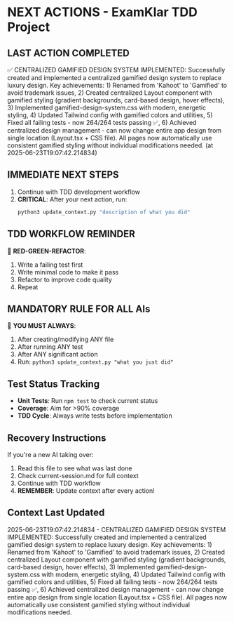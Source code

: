 # NEXT ACTIONS - ExamKlar TDD Project

## LAST ACTION COMPLETED
✅ CENTRALIZED GAMIFIED DESIGN SYSTEM IMPLEMENTED: Successfully created and implemented a centralized gamified design system to replace luxury design. Key achievements: 1) Renamed from 'Kahoot' to 'Gamified' to avoid trademark issues, 2) Created centralized Layout component with gamified styling (gradient backgrounds, card-based design, hover effects), 3) Implemented gamified-design-system.css with modern, energetic styling, 4) Updated Tailwind config with gamified colors and utilities, 5) Fixed all failing tests - now 264/264 tests passing ✅, 6) Achieved centralized design management - can now change entire app design from single location (Layout.tsx + CSS file). All pages now automatically use consistent gamified styling without individual modifications needed. (at 2025-06-23T19:07:42.214834)

## IMMEDIATE NEXT STEPS
1. Continue with TDD development workflow
2. **CRITICAL**: After your next action, run:
   ```bash
   python3 update_context.py "description of what you did"
   ```

## TDD WORKFLOW REMINDER
🧪 **RED-GREEN-REFACTOR**:
1. Write a failing test first
2. Write minimal code to make it pass
3. Refactor to improve code quality
4. Repeat

## MANDATORY RULE FOR ALL AIs
🚨 **YOU MUST ALWAYS**:
1. After creating/modifying ANY file
2. After running ANY test
3. After ANY significant action
4. Run: `python3 update_context.py "what you just did"`

## Test Status Tracking
- **Unit Tests**: Run `npm test` to check current status
- **Coverage**: Aim for >90% coverage
- **TDD Cycle**: Always write tests before implementation

## Recovery Instructions
If you're a new AI taking over:
1. Read this file to see what was last done
2. Check current-session.md for full context
3. Continue with TDD workflow
4. **REMEMBER**: Update context after every action!

## Context Last Updated
2025-06-23T19:07:42.214834 - CENTRALIZED GAMIFIED DESIGN SYSTEM IMPLEMENTED: Successfully created and implemented a centralized gamified design system to replace luxury design. Key achievements: 1) Renamed from 'Kahoot' to 'Gamified' to avoid trademark issues, 2) Created centralized Layout component with gamified styling (gradient backgrounds, card-based design, hover effects), 3) Implemented gamified-design-system.css with modern, energetic styling, 4) Updated Tailwind config with gamified colors and utilities, 5) Fixed all failing tests - now 264/264 tests passing ✅, 6) Achieved centralized design management - can now change entire app design from single location (Layout.tsx + CSS file). All pages now automatically use consistent gamified styling without individual modifications needed.

